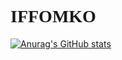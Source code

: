 <h1 class="name" style="font-family: 'Montserrat', 'sans-serif';">IFFOMKO</h1>
 
[![Anurag's GitHub stats](https://github-readme-stats.vercel.app/api?username=iffomko)](https://github.com/anuraghazra/github-readme-stats)
